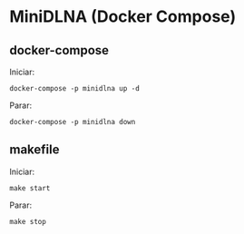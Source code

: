 # MiniDLNA (Docker Compose)

## docker-compose

Iniciar:

```
docker-compose -p minidlna up -d
```

Parar:

```
docker-compose -p minidlna down
```

## makefile

Iniciar:

```
make start
```

Parar:

```
make stop
```
